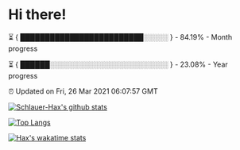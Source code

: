 # Hi there!

⏳ { █████████████████████████░░░░░ } - 84.19% - Month progress

⏳ { ██████░░░░░░░░░░░░░░░░░░░░░░░░ } - 23.08% - Year progress

⏰ Updated on Fri, 26 Mar 2021 06:07:57 GMT


[![Schlauer-Hax's github stats](https://github-readme-stats.vercel.app/api?username=Schlauer-Hax&show_icons=true&theme=dark&count_private=true)](https://github.com/Schlauer-Hax)


[![Top Langs](https://github-readme-stats.vercel.app/api/top-langs/?username=Schlauer-Hax&layout=compact&theme=dark)](https://github.com/Schlauer-Hax?tab=repositories)


[![Hax's wakatime stats](https://github-readme-stats.vercel.app/api/wakatime?username=Hax&theme=dark)](https://wakatime.com/@Hax)

